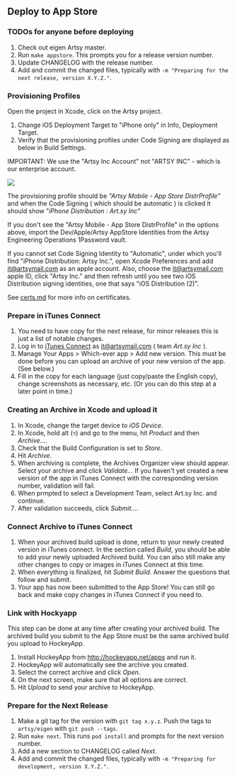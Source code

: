 ## Deploy to App Store

### TODOs for anyone before deploying

1. Check out eigen Artsy master.
1. Run `make appstore`. This prompts you for a release version number.
1. Update CHANGELOG with the release number.
1. Add and commit the changed files, typically with `-m "Preparing for the next release, version X.Y.Z."`.

### Provisioning Profiles

Open the project in Xcode, click on the Artsy project.

1. Change iOS Deployment Target to "iPhone only" in Info, Deployment Target.
2. Verify that the provisioning profiles under Code Signing are displayed as below in Build Settings.

IMPORTANT: We use the "Artsy Inc Account" not "ARTSY INC" - which is our enterprise account.

![](../Web/prov-profiles.png)

The provisioning profile should be _"Artsy Mobile - App Store DistrProfile"_ and when the Code Signing ( which should be automatic ) is clicked it should show  "_iPhone Distribution : Art.sy Inc"_

If you don't see the "Artsy Mobile - App Store DistrProfile" in the options above, import the Dev/Apple/Artsy AppStore Identities from the Artsy Engineering Operations 1Password vault.

If you cannot set Code Signing Identity to "Automatic", under which you'll find "iPhone Distribution: Artsy Inc.", open Xcode Preferences and add it@artsymail.com as an apple account. Also, choose the it@artsymail.com apple ID, click "Artsy Inc." and then refresh until you see two iOS Distribution signing identities, one that says "iOS Distribution (2)".

See [certs.md](certs.md) for more info on certificates.

### Prepare in iTunes Connect
1. You need to have copy for the next release, for minor releases this is just a list of notable changes.
2. Log in to [iTunes Connect](https://itunesconnect.apple.com) as it@artsymail.com ( team _Art.sy Inc_ ).
3. Manage Your Apps > Which-ever app > Add new version. This must be done before you can upload an archive of your new version of the app. (See below.)
4. Fill in the copy for each language (just copy/paste the English copy), change screenshots as necessary, etc. (Or you can do this step at a later point in time.)

### Creating an Archive in Xcode and upload it
1. In Xcode, change the target device to _iOS Device_.
2. In Xcode, hold alt (`⌥`) and go to the menu, hit _Product_ and then _Archive..._.
3. Check that the Build Configuration is set to _Store_.
4. Hit _Archive_.
5. When archiving is complete, the Archives Organizer view should appear. Select your archive and click _Validate..._ If you haven't yet created a new version of the app in iTunes Connect with the corresponding version number, validation will fail.
6. When prmpted to select a Development Team, select Art.sy Inc. and continue.
7. After validation succeeds, click _Submit..._.

### Connect Archive to iTunes Connect
1. When your archived build upload is done, return to your newly created version in iTunes connect. In the section called _Build_, you should be able to add your newly uploaded Archived build. You can also still make any other changes to copy or images in iTunes Connect at this time.
2. When everything is finalized, hit _Submit Build_. Answer the questions that follow and submit.
3. Your app has now been submitted to the App Store! You can still go back and make copy changes in iTunes Connect if you need to.

### Link with Hockyapp
This step can be done at any time after creating your archived build. The archived build you submit to the App Store must be the same archived build you upload to HockeyApp.
1. Install HockeyApp from http://hockeyapp.net/apps and run it.
2. HockeyApp will automatically see the archive you created.
3. Select the correct archive and click _Open_.
4. On the next screen, make sure that all options are correct.
5. Hit _Upload_ to send your archive to HockeyApp.

### Prepare for the Next Release
1. Make a git tag for the version with `git tag x.y.z`. Push the tags to `artsy/eigen` with `git push --tags`.
2. Run `make next`. This runs `pod install` and prompts for the next version number.
3. Add a new section to CHANGELOG called _Next_.
1. Add and commit the changed files, typically with `-m "Preparing for development, version X.Y.Z."`.
